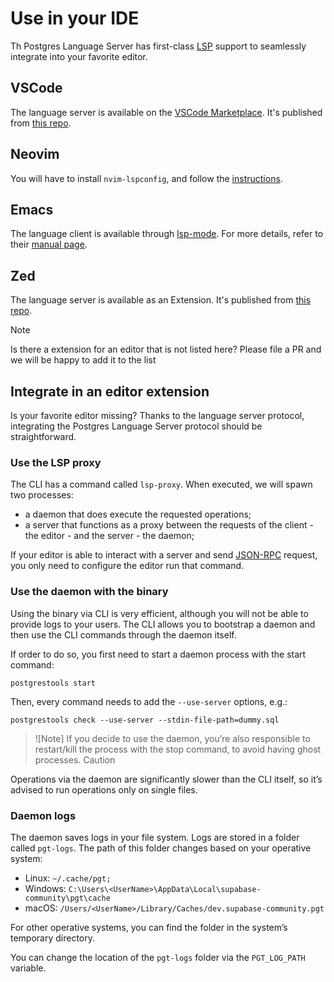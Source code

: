 # Use in your IDE

Th Postgres Language Server has first-class [LSP](https://microsoft.github.io/language-server-protocol/) support to seamlessly integrate into your favorite editor.

## VSCode

The language server is available on the [VSCode Marketplace](https://marketplace.visualstudio.com/items?itemName=Supabase.postgrestools). It's published from [this repo](https://github.com/supabase-community/postgrestools-vscode).

## Neovim

You will have to install `nvim-lspconfig`, and follow the [instructions](https://github.com/neovim/nvim-lspconfig/blob/master/doc/configs.md#postgres_lsp).

## Emacs

The language client is available through [lsp-mode](https://github.com/emacs-lsp/lsp-mode). For more details, refer to their [manual page](https://emacs-lsp.github.io/lsp-mode/page/lsp-postgres/).

## Zed

The language server is available as an Extension. It's published from [this repo](https://github.com/LoamStudios/zed-postgres-language-server).

> [!NOTE]
> Is there a extension for an editor that is not listed here? Please file a PR and we will be happy to add it to the list

## Integrate in an editor extension

Is your favorite editor missing? Thanks to the language server protocol, integrating the Postgres Language Server protocol should be straightforward.

### Use the LSP proxy
The CLI has a command called `lsp-proxy`. When executed, we will spawn two processes:

- a daemon that does execute the requested operations;
- a server that functions as a proxy between the requests of the client - the editor - and the server - the daemon;

If your editor is able to interact with a server and send [JSON-RPC](https://www.jsonrpc.org/) request, you only need to configure the editor run that command.


### Use the daemon with the binary
Using the binary via CLI is very efficient, although you will not be able to provide logs to your users. The CLI allows you to bootstrap a daemon and then use the CLI commands through the daemon itself.

If order to do so, you first need to start a daemon process with the start command:

```shell
postgrestools start
```

Then, every command needs to add the `--use-server` options, e.g.:

```shell
postgrestools check --use-server --stdin-file-path=dummy.sql
```


>![Note]
> If you decide to use the daemon, you’re also responsible to restart/kill the process with the stop command, to avoid having ghost processes.
Caution

Operations via the daemon are significantly slower than the CLI itself, so it’s advised to run operations only on single files.

### Daemon logs

The daemon saves logs in your file system. Logs are stored in a folder called `pgt-logs`. The path of this folder changes based on your operative system:

- Linux: `~/.cache/pgt;`
- Windows: `C:\Users\<UserName>\AppData\Local\supabase-community\pgt\cache`
- macOS: `/Users/<UserName>/Library/Caches/dev.supabase-community.pgt`

For other operative systems, you can find the folder in the system’s temporary directory.

You can change the location of the `pgt-logs` folder via the `PGT_LOG_PATH` variable.

